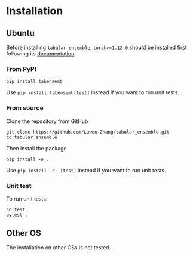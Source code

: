 # Installation

## Ubuntu

Before installing `tabular-ensemble`, `torch>=1.12.0` should be installed first following its [documentation](https://pytorch.org/get-started/locally/).

### From PyPI

```shell
pip install tabensemb
```

Use `pip install tabensemb[test]` instead if you want to run unit tests.

### From source

Clone the repository from GitHub

```shell
git clone https://github.com/Luwen-Zhang/tabular_ensemble.git
cd tabular_ensemble
```

Then install the package

```shell
pip install -e .
```

Use `pip install -e .[test]` instead if you want to run unit tests.

### Unit test

To run unit tests:

```shell
cd test
pytest .
```

## Other OS

The installation on other OSs is not tested.